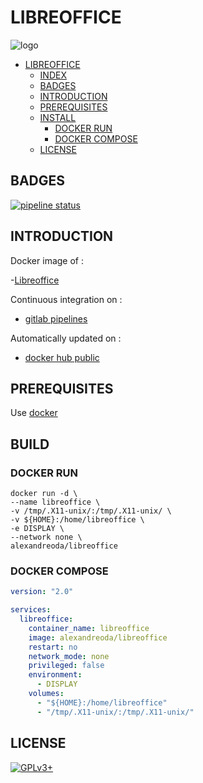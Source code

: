 # LIBREOFFICE

![logo](https://assets.gitlab-static.net/uploads/-/system/project/avatar/12904461/libreoffice-logo.jpg)

- [LIBREOFFICE](#libreoffice)
  - [INDEX](#index)
  - [BADGES](#badges)
  - [INTRODUCTION](#introduction)
  - [PREREQUISITES](#prerequisites)
  - [INSTALL](#install)
    - [DOCKER RUN](#docker-run)
    - [DOCKER COMPOSE](#docker-compose)
  - [LICENSE](#license)

## BADGES

[![pipeline status](https://gitlab.com/oda-alexandre/libreoffice/badges/master/pipeline.svg)](https://gitlab.com/oda-alexandre/libreoffice/commits/master)

## INTRODUCTION

Docker image of :

-[Libreoffice](https://www.libreoffice.org/)

Continuous integration on :

- [gitlab pipelines](https://gitlab.com/oda-alexandre/android-studio/pipelines)

Automatically updated on :

- [docker hub public](https://hub.docker.com/r/alexandreoda/libreoffice/)

## PREREQUISITES

Use [docker](https://www.docker.com)

## BUILD

### DOCKER RUN

```\
docker run -d \
--name libreoffice \
-v /tmp/.X11-unix/:/tmp/.X11-unix/ \
-v ${HOME}:/home/libreoffice \
-e DISPLAY \
--network none \
alexandreoda/libreoffice
```

### DOCKER COMPOSE

```yml
version: "2.0"

services:
  libreoffice:
    container_name: libreoffice
    image: alexandreoda/libreoffice
    restart: no
    network_mode: none
    privileged: false
    environment:
      - DISPLAY
    volumes:
      - "${HOME}:/home/libreoffice"
      - "/tmp/.X11-unix/:/tmp/.X11-unix/"
```

## LICENSE

[![GPLv3+](http://gplv3.fsf.org/gplv3-127x51.png)](https://gitlab.com/oda-alexandre/libreoffice/blob/master/LICENSE)
